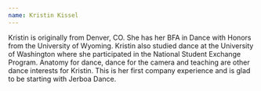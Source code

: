 ```yaml
---
name: Kristin Kissel
---
```

Kristin is originally from Denver, CO. She has her BFA in Dance with Honors from the University of Wyoming. Kristin also studied dance at the University of Washington where she participated in the National Student Exchange Program. Anatomy for dance, dance for the camera and teaching are other dance interests for Kristin. This is her first company experience and is glad to be starting with Jerboa Dance.
